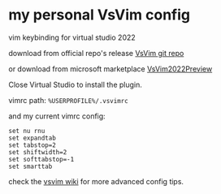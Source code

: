 # my personal VsVim config

vim keybinding for virtual studio 2022

download from official repo's release
[VsVim git repo](https://github.com/VsVim/VsVim)

or download from microsoft marketplace
[VsVim2022Preview](https://marketplace.visualstudio.com/items?itemName=JaredParMSFT.VsVim2022Preview)

Close Virtual Studio to install the plugin.

vimrc path:
`%USERPROFILE%/.vsvimrc`

and my current vimrc config:

```vimrc
set nu rnu
set expandtab
set tabstop=2
set shiftwidth=2
set softtabstop=-1
set smarttab
```

check the [vsvim wiki](https://github.com/VsVim/VsVim/wiki) for more advanced config tips.
